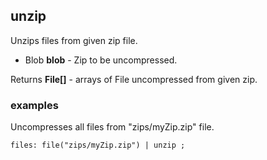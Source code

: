 ## unzip

Unzips files from given zip file.

 * Blob __blob__ - Zip to be uncompressed.

Returns __File[]__ - arrays of File uncompressed from given zip.

### examples
Uncompresses all files from "zips/myZip.zip" file.

```
files: file("zips/myZip.zip") | unzip ;
```

